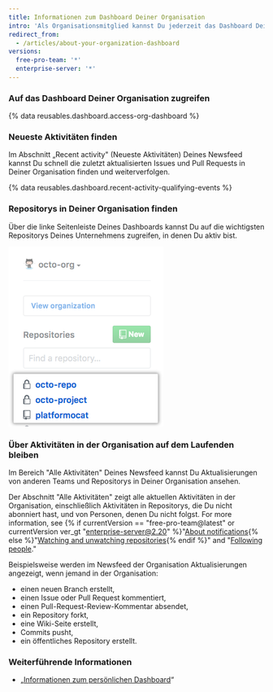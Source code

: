 ```yaml
---
title: Informationen zum Dashboard Deiner Organisation
intro: 'Als Organisationsmitglied kannst Du jederzeit das Dashboard Deiner Organisation aufrufen, um über die neuesten Aktivitäten auf dem Laufenden zu bleiben und Issues und Pull Requests zu beobachten, die Du in der Organisation bearbeitest oder verfolgst.'
redirect_from:
  - /articles/about-your-organization-dashboard
versions:
  free-pro-team: '*'
  enterprise-server: '*'
---
```


### Auf das Dashboard Deiner Organisation zugreifen

{% data reusables.dashboard.access-org-dashboard %}

### Neueste Aktivitäten finden

Im Abschnitt „Recent activity" (Neueste Aktivitäten) Deines Newsfeed kannst Du schnell die zuletzt aktualisierten Issues und Pull Requests in Deiner Organisation finden und weiterverfolgen.

{% data reusables.dashboard.recent-activity-qualifying-events %}

### Repositorys in Deiner Organisation finden

Über die linke Seitenleiste Deines Dashboards kannst Du auf die wichtigsten Repositorys Deines Unternehmens zugreifen, in denen Du aktiv bist.

![Liste der Repositorys, in denen Du in Deiner Organisation am aktivsten bist](/assets/images/help/dashboard/repositories-from-organization-dashboard.png)

### Über Aktivitäten in der Organisation auf dem Laufenden bleiben

Im Bereich "Alle Aktivitäten" Deines Newsfeed kannst Du Aktualisierungen von anderen Teams und Repositorys in Deiner Organisation ansehen.

Der Abschnitt "Alle Aktivitäten" zeigt alle aktuellen Aktivitäten in der Organisation, einschließlich Aktivitäten in Repositorys, die Du nicht abonniert hast, und von Personen, denen Du nicht folgst. For more information, see {% if currentVersion == "free-pro-team@latest" or currentVersion ver_gt "enterprise-server@2.20" %}"[About notifications](/github/managing-subscriptions-and-notifications-on-github/about-notifications){% else %}"[Watching and unwatching repositories](/github/receiving-notifications-about-activity-on-github/watching-and-unwatching-repositories){% endif %}" and "[Following people](/articles/following-people)."

Beispielsweise werden im Newsfeed der Organisation Aktualisierungen angezeigt, wenn jemand in der Organisation:
 - einen neuen Branch erstellt,
 - einen Issue oder Pull Request kommentiert,
 - einen Pull-Request-Review-Kommentar absendet,
 - ein Repository forkt,
 - eine Wiki-Seite erstellt,
 - Commits pusht,
 - ein öffentliches Repository erstellt.

### Weiterführende Informationen

- „[Informationen zum persönlichen Dashboard](/articles/about-your-personal-dashboard)“
